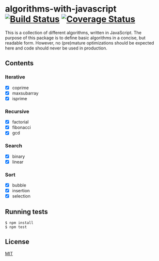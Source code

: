 # algorithms-with-javascript [![Build Status](https://travis-ci.org/yefremov/algorithms-with-javascript.svg?branch=master)](https://travis-ci.org/yefremov/algorithms-with-javascript) [![Coverage Status](https://coveralls.io/repos/github/yefremov/algorithms-with-javascript/badge.svg?branch=master)](https://coveralls.io/github/yefremov/algorithms-with-javascript?branch=master)

  This is a collection of different algorithms, written in JavaScript.
  The purpose of this package is to define basic algorithms in a concise,
  but readable form. However, no (pre)mature optimizations should be expected
  here and code should never be used in production.

## Contents

### Iterative

  - [x] coprime
  - [x] maxsubarray
  - [x] isprime

### Recursive

  - [x] factorial
  - [x] fibonacci
  - [x] gcd

### Search

  - [x] binary
  - [x] linear

### Sort

 - [x] bubble
 - [x] insertion
 - [x] selection

## Running tests

```
$ npm install
$ npm test
```

## License

  [MIT](LICENSE)
